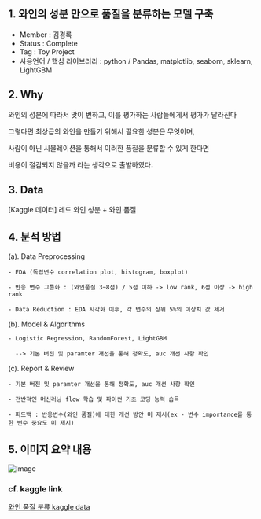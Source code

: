 ## 1. 와인의 성분 만으로 품질을 분류하는 모델 구축

  - Member : 김경록
  - Status : Complete
  - Tag : Toy Project
  - 사용언어 / 핵심 라이브러리 : python / Pandas, matplotlib, seaborn, sklearn, LightGBM

## 2. Why

와인의 성분에 따라서 맛이 변하고, 이를 평가하는 사람들에게서 평가가 달라진다

그렇다면 최상급의 와인을 만들기 위해서 필요한 성분은 무엇이며,

사람이 아닌 시물레이션을 통해서 이러한 품질을 분류할 수 있게 한다면

비용이 절감되지 않을까 라는 생각으로 출발하였다.

## 3. Data

[Kaggle 데이터] 레드 와인 성분 + 와인 품질

## 4. 분석 방법

(a). Data Preprocessing

	- EDA (독립변수 correlation plot, histogram, boxplot)

	- 반응 변수 그룹화 : (와인품질 3~8점) / 5점 이하 -> low rank, 6점 이상 -> high rank

	- Data Reduction : EDA 시각화 이후, 각 변수의 상위 5%의 이상치 값 제거

(b). Model & Algorithms

	- Logistic Regression, RandomForest, LightGBM

	  --> 기본 버전 및 paramter 개선을 통해 정확도, auc 개선 사항 확인

(c). Report & Review

	- 기본 버전 및 paramter 개선을 통해 정확도, auc 개선 사항 확인

	- 전반적인 머신러닝 flow 학습 및 파이썬 기초 코딩 능력 습득

	- 피드백 : 반응변수(와인 품질)에 대한 개선 방안 미 제시(ex - 변수 importance를 통한 변수 중요도 미 제시)

## 5. 이미지 요약 내용
![image](https://user-images.githubusercontent.com/53479967/118829938-886acc00-b8f9-11eb-8baa-f87430a1e448.png)

### cf. kaggle link
[와인 품질 분류 kaggle data](https://www.kaggle.com/uciml/red-wine-quality-cortez-et-al-2009)
